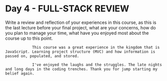 # Day 4 - FULL-STACK REVIEW

Write a review and reflection of your experiences in this course, as this is the last lecture before your final project, what are your concerns, how do you plan to manage your time, what have you enjoyed most about the course up to this point.

                This course was a great experience in the kingdom that is JavaScript. Learning project structure (MVC) and how information is passed on, populated, and stored.

                I've enjoyed the laughs and the struggles. The late nights and long days in the coding trenches. Thank you for jump starting my belief again.
